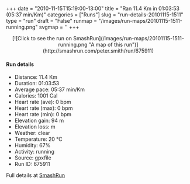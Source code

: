 +++
date = "2010-11-15T15:19:00-13:00"
title = "Ran 11.4 Km in 01:03:53 (05:37 min/Km)"
categories = ["Runs"]
slug = "run-details-20101115-1511"
type = "run"
draft = "False"
runmap = "/images/run-maps/20101115-1511-running.png"
svgmap = '<polyline points="0 60, 1 62, 2 62, 10 53, 12 52, 16 50, 20 51, 24 51, 27 47, 30 47, 36 47, 42 48, 43 48, 49 51, 53 55, 56 57, 61 58, 63 58, 64 58, 71 57, 79 55, 82 53, 92 55, 97 53, 98 52, 99 51, 100 50, 97 46, 97 41, 94 39, 97 42, 97 45, 100 50, 98 53, 93 55, 92 56, 88 54, 82 53, 73 57, 62 59, 58 58, 54 56, 44 48, 40 47, 30 47, 27 47, 26 49, 23 52, 21 51, 18 50, 13 52, 10 52, 9 53, 6 52, 1 57">'
+++



<!--more-->

<center>
[![Click to see the run on SmashRun](/images/run-maps/20101115-1511-running.png "A map of this run")](http://smashrun.com/peter.smith/run/675911)
</center>

#### Run details

* Distance: 11.4 Km
* Duration: 01:03:53
* Average pace: 05:37 min/Km
* Calories: 1001 Cal
* Heart rate (ave): 0 bpm
* Heart rate (max): 0 bpm
* Heart rate (min): 0 bpm
* Elevation gain: 94 m
* Elevation loss:  m
* Weather: clear
* Temperature: 20 &deg;C
* Humidity: 67%
* Activity: running
* Source: gpxfile
* Run ID: 675911

Full details at [SmashRun](http://smashrun.com/peter.smith/run/675911)